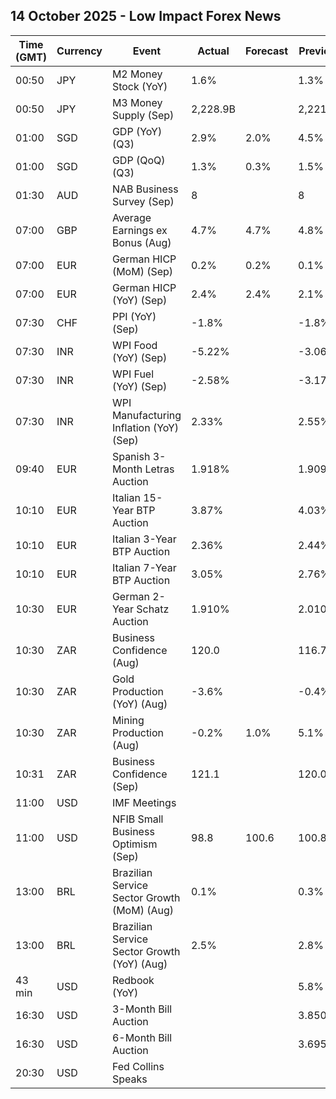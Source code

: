 ## 14 October 2025 - Low Impact Forex News

| Time (GMT) | Currency | Event | Actual | Forecast | Previous |
|------|----------|-------|--------|----------|----------|
| 00:50 | JPY | M2 Money Stock (YoY) | 1.6% |  | 1.3% |
| 00:50 | JPY | M3 Money Supply (Sep) | 2,228.9B |  | 2,221.9B |
| 01:00 | SGD | GDP (YoY) (Q3) | 2.9% | 2.0% | 4.5% |
| 01:00 | SGD | GDP (QoQ) (Q3) | 1.3% | 0.3% | 1.5% |
| 01:30 | AUD | NAB Business Survey (Sep) | 8 |  | 8 |
| 07:00 | GBP | Average Earnings ex Bonus (Aug) | 4.7% | 4.7% | 4.8% |
| 07:00 | EUR | German HICP (MoM) (Sep) | 0.2% | 0.2% | 0.1% |
| 07:00 | EUR | German HICP (YoY) (Sep) | 2.4% | 2.4% | 2.1% |
| 07:30 | CHF | PPI (YoY) (Sep) | -1.8% |  | -1.8% |
| 07:30 | INR | WPI Food (YoY) (Sep) | -5.22% |  | -3.06% |
| 07:30 | INR | WPI Fuel (YoY) (Sep) | -2.58% |  | -3.17% |
| 07:30 | INR | WPI Manufacturing Inflation (YoY) (Sep) | 2.33% |  | 2.55% |
| 09:40 | EUR | Spanish 3-Month Letras Auction | 1.918% |  | 1.909% |
| 10:10 | EUR | Italian 15-Year BTP Auction | 3.87% |  | 4.03% |
| 10:10 | EUR | Italian 3-Year BTP Auction | 2.36% |  | 2.44% |
| 10:10 | EUR | Italian 7-Year BTP Auction | 3.05% |  | 2.76% |
| 10:30 | EUR | German 2-Year Schatz Auction | 1.910% |  | 2.010% |
| 10:30 | ZAR | Business Confidence (Aug) | 120.0 |  | 116.7 |
| 10:30 | ZAR | Gold Production (YoY) (Aug) | -3.6% |  | -0.4% |
| 10:30 | ZAR | Mining Production (Aug) | -0.2% | 1.0% | 5.1% |
| 10:31 | ZAR | Business Confidence (Sep) | 121.1 |  | 120.0 |
| 11:00 | USD | IMF Meetings |  |  |  |
| 11:00 | USD | NFIB Small Business Optimism (Sep) | 98.8 | 100.6 | 100.8 |
| 13:00 | BRL | Brazilian Service Sector Growth (MoM) (Aug) | 0.1% |  | 0.3% |
| 13:00 | BRL | Brazilian Service Sector Growth (YoY) (Aug) | 2.5% |  | 2.8% |
| 43 min | USD | Redbook (YoY) |  |  | 5.8% |
| 16:30 | USD | 3-Month Bill Auction |  |  | 3.850% |
| 16:30 | USD | 6-Month Bill Auction |  |  | 3.695% |
| 20:30 | USD | Fed Collins Speaks |  |  |  |
